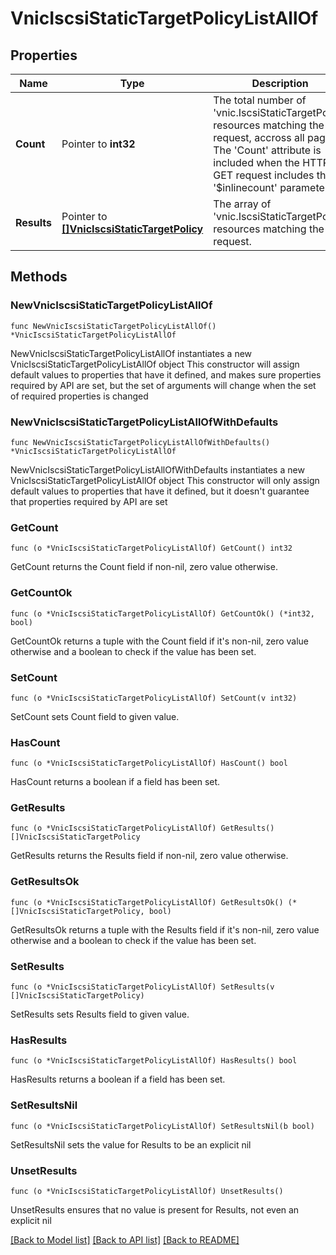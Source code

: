 # VnicIscsiStaticTargetPolicyListAllOf

## Properties

Name | Type | Description | Notes
------------ | ------------- | ------------- | -------------
**Count** | Pointer to **int32** | The total number of &#39;vnic.IscsiStaticTargetPolicy&#39; resources matching the request, accross all pages. The &#39;Count&#39; attribute is included when the HTTP GET request includes the &#39;$inlinecount&#39; parameter. | [optional] 
**Results** | Pointer to [**[]VnicIscsiStaticTargetPolicy**](VnicIscsiStaticTargetPolicy.md) | The array of &#39;vnic.IscsiStaticTargetPolicy&#39; resources matching the request. | [optional] 

## Methods

### NewVnicIscsiStaticTargetPolicyListAllOf

`func NewVnicIscsiStaticTargetPolicyListAllOf() *VnicIscsiStaticTargetPolicyListAllOf`

NewVnicIscsiStaticTargetPolicyListAllOf instantiates a new VnicIscsiStaticTargetPolicyListAllOf object
This constructor will assign default values to properties that have it defined,
and makes sure properties required by API are set, but the set of arguments
will change when the set of required properties is changed

### NewVnicIscsiStaticTargetPolicyListAllOfWithDefaults

`func NewVnicIscsiStaticTargetPolicyListAllOfWithDefaults() *VnicIscsiStaticTargetPolicyListAllOf`

NewVnicIscsiStaticTargetPolicyListAllOfWithDefaults instantiates a new VnicIscsiStaticTargetPolicyListAllOf object
This constructor will only assign default values to properties that have it defined,
but it doesn't guarantee that properties required by API are set

### GetCount

`func (o *VnicIscsiStaticTargetPolicyListAllOf) GetCount() int32`

GetCount returns the Count field if non-nil, zero value otherwise.

### GetCountOk

`func (o *VnicIscsiStaticTargetPolicyListAllOf) GetCountOk() (*int32, bool)`

GetCountOk returns a tuple with the Count field if it's non-nil, zero value otherwise
and a boolean to check if the value has been set.

### SetCount

`func (o *VnicIscsiStaticTargetPolicyListAllOf) SetCount(v int32)`

SetCount sets Count field to given value.

### HasCount

`func (o *VnicIscsiStaticTargetPolicyListAllOf) HasCount() bool`

HasCount returns a boolean if a field has been set.

### GetResults

`func (o *VnicIscsiStaticTargetPolicyListAllOf) GetResults() []VnicIscsiStaticTargetPolicy`

GetResults returns the Results field if non-nil, zero value otherwise.

### GetResultsOk

`func (o *VnicIscsiStaticTargetPolicyListAllOf) GetResultsOk() (*[]VnicIscsiStaticTargetPolicy, bool)`

GetResultsOk returns a tuple with the Results field if it's non-nil, zero value otherwise
and a boolean to check if the value has been set.

### SetResults

`func (o *VnicIscsiStaticTargetPolicyListAllOf) SetResults(v []VnicIscsiStaticTargetPolicy)`

SetResults sets Results field to given value.

### HasResults

`func (o *VnicIscsiStaticTargetPolicyListAllOf) HasResults() bool`

HasResults returns a boolean if a field has been set.

### SetResultsNil

`func (o *VnicIscsiStaticTargetPolicyListAllOf) SetResultsNil(b bool)`

 SetResultsNil sets the value for Results to be an explicit nil

### UnsetResults
`func (o *VnicIscsiStaticTargetPolicyListAllOf) UnsetResults()`

UnsetResults ensures that no value is present for Results, not even an explicit nil

[[Back to Model list]](../README.md#documentation-for-models) [[Back to API list]](../README.md#documentation-for-api-endpoints) [[Back to README]](../README.md)


